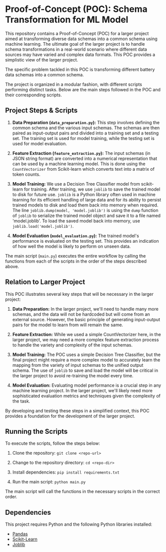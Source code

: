 # Proof-of-Concept (POC): Schema Transformation for ML Model

This repository contains a Proof-of-Concept (POC) for a larger project aimed at transforming diverse data schemas into a common schema using machine learning. The ultimate goal of the larger project is to handle schema transformations in a real-world scenario where different data sources may have varied and complex data formats. This POC provides a simplistic view of the larger project.

The specific problem tackled in this POC is transforming different battery data schemas into a common schema.

The project is organized in a modular fashion, with different scripts performing distinct tasks. Below are the main steps followed in the POC and their corresponding scripts.

## Project Steps & Scripts

1. **Data Preparation (`data_preparation.py`):** This step involves defining the common schema and the various input schemas. The schemas are then paired as input-output pairs and divided into a training set and a testing set. The training set is used for model training, while the testing set is used for model evaluation.

2. **Feature Extraction (`feature_extraction.py`):** The input schemas (in JSON string format) are converted into a numerical representation that can be used by a machine learning model. This is done using the `CountVectorizer` from Scikit-learn which converts text into a matrix of token counts.

3. **Model Training:** We use a Decision Tree Classifier model from scikit-learn for training. After training, we use `joblib` to save the trained model to disk for future use. `joblib` is a Python library often used in machine learning for its efficient handling of large data and for its ability to persist trained models to disk and load them back into memory when required. The line `joblib.dump(model, 'model.joblib')` is using the `dump` function of `joblib` to serialize the trained model object and save it to a file named 'model.joblib'. To load the saved model back into memory, use `joblib.load('model.joblib')`.

4. **Model Evaluation (`model_evaluation.py`):** The trained model's performance is evaluated on the testing set. This provides an indication of how well the model is likely to perform on unseen data.

The main script (`main.py`) executes the entire workflow by calling the functions from each of the scripts in the order of the steps described above.

## Relation to Larger Project

This POC illustrates several key steps that will be necessary in the larger project:

1. **Data Preparation:** In the larger project, we'll need to handle many more schemas, and the data will not be hardcoded but will come from an external source. However, the basic principle of generating input-output pairs for the model to learn from will remain the same.

2. **Feature Extraction:** While we used a simple CountVectorizer here, in the larger project, we may need a more complex feature extraction process to handle the variety and complexity of the input schemas.

3. **Model Training:** The POC uses a simple Decision Tree Classifier, but the final project might require a more complex model to accurately learn the mapping from the variety of input schemas to the unified output schema. The use of `joblib` to save and load the model will be critical in the larger project to avoid re-training the model every time.

4. **Model Evaluation:** Evaluating model performance is a crucial step in any machine learning project. In the larger project, we'll likely need more sophisticated evaluation metrics and techniques given the complexity of the task.

By developing and testing these steps in a simplified context, this POC provides a foundation for the development of the larger project. 
## Running the Scripts

To execute the scripts, follow the steps below:

1. Clone the repository: `git clone <repo-url>`

2. Change to the repository directory: `cd <repo-dir>`

3. Install dependencies: `pip install requirements.txt`

4. Run the main script: `python main.py`

The main script will call the functions in the necessary scripts in the correct order.

## Dependencies

This project requires Python and the following Python libraries installed:

- [Pandas](https://pandas.pydata.org/)
- [Scikit-Learn](https://scikit-learn.org/stable/)
- [Joblib](https://joblib.readthedocs.io/en/latest/)

